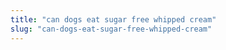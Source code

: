 ```yaml
---
title: "can dogs eat sugar free whipped cream"
slug: "can-dogs-eat-sugar-free-whipped-cream"
---
```


